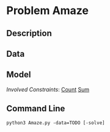 # Problem Amaze

## Description



## Data



## Model

*Involved Constraints*: [Count](https://pycsp.org/documentation/constraints/Count) [Sum](https://pycsp.org/documentation/constraints/Sum)


## Command Line

```shell
python3 Amaze.py -data=TODO [-solve]
```


